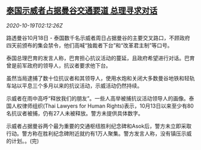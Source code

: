 <!--1603074196000-->
[泰国示威者占据曼谷交通要道 总理寻求对话](https://cn.reuters.com/article/thailand-protests-1018-sun-idCNKBS27405L)
------

<div><i>2020-10-19T02:12:26Z</i></div><p>路透曼谷10月18日 - 泰国数千名示威者周日占据曼谷的主要交叉路口，不顾政府四天前颁布的集会禁令，他们高喊“独裁者下台”和“改革君主制”等口号。</p><p>泰国总理巴育的发言人称，巴育担心抗议活动的蔓延，且政府希望进行对话。巴育曾是前军政府的领导人，抗议者要求他下台。</p><p>虽然当局逮捕了数十位抗议者和其领导人，使用水炮和关闭大多数曼谷地铁和轻轨车站以平息三个多月以来的抗议活动，示威活动仍然持续。</p><p>示威者在雨中高呼“释放我们的朋友”。一些人高举被捕抗议活动领导人的画像。泰国人权律师组织(Thai Lawyers for Human Rights)表示，10月13日以来至少有80名抗议者被捕，仍有27人未被释放。警方未提供具体数字。</p><p>示威者占据曼谷两个最为重要的交通枢纽胜利纪念碑和Asok后，警方未立即采取行动。警方称在胜利纪念碑附近就约有1万人聚集。警方发言人称，没有镇压示威的计划。。(完)</p>
